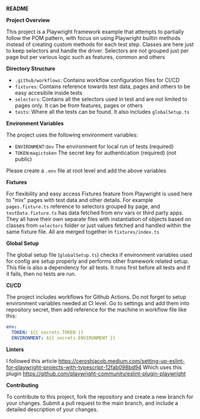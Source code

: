 **README**

**Project Overview**

This project is a Playwright framework example that attempts to partially follow the POM pattern, with focus on using Playwright builtin methods instead of creating custom methods for each test step. Classes are here just to keep selectors and handle the driver. Selectors are not grouped just per page but per various logic such as features, common and others

**Directory Structure**

- `.github/workflows`: Contains workflow configuration files for CI/CD
- `fixtures`: Contains reference towards test data, pages and others to be easy accesibile inside tests
- `selectors`: Contains all the selectors used in test and are not limited to pages only. It can be from features, pages or others
- `tests`: Where all the tests can be found. It also includes `globalSetup.ts`

**Environment Variables**

The project uses the following environment variables:

- `ENVIRONMENT`:`dev` The environment for local run of tests (required)
- `TOKEN`:`magictoken` The secret key for authentication (required) (not public)

Please create a `.env` file at root level and add the above variables

**Fixtures**

For flexibility and easy access Fixtures feature from Playwright is used here to "mix" pages with test data and other details. For example `pages.fixture.ts` reference to selectors grouped by page, and `testData.fixture.ts` has data fetched from env vars or third party apps. They all have their own separate files with instantiation of objects based on classes from `selectors` folder or just values fetched and handled within the same fixture file. All are merged together in `fixtures/index.ts`

**Global Setup**

The global setup file (`globalSetup.ts`) checks if environment variables used for config are setup properly and performs other framework related setup. This file is also a dependency for all tests. It runs first before all tests and if it fails, then no tests are run.

**CI/CD**

The project includes workflows for Github Actions. Do not forget to setup environment variables needed at CI level.
Go to settings and add them into repository secret, then add reference for the machine in workflow file like this:

```yaml
env:
  TOKEN: ${{ secrets.TOKEN }}
  ENVIRONMENT: ${{ secrets.ENVIRONMENT }}
```

**Linters**

I followed this article https://ceroshjacob.medium.com/setting-up-eslint-for-playwright-projects-with-typescript-12fab098bd94
Which uses this plugin https://github.com/playwright-community/eslint-plugin-playwright

**Contributing**

To contribute to this project, fork the repository and create a new branch for your changes. Submit a pull request to the main branch, and include a detailed description of your changes.
